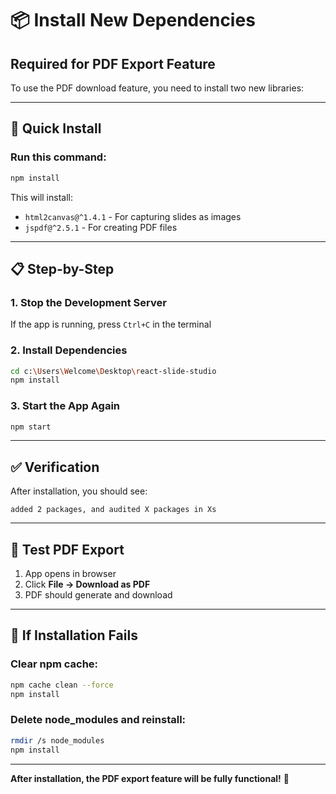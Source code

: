 # 📦 Install New Dependencies

## Required for PDF Export Feature

To use the PDF download feature, you need to install two new libraries:

---

## 🚀 Quick Install

### **Run this command:**

```bash
npm install
```

This will install:
- `html2canvas@^1.4.1` - For capturing slides as images
- `jspdf@^2.5.1` - For creating PDF files

---

## 📋 Step-by-Step

### **1. Stop the Development Server**
If the app is running, press `Ctrl+C` in the terminal

### **2. Install Dependencies**
```bash
cd c:\Users\Welcome\Desktop\react-slide-studio
npm install
```

### **3. Start the App Again**
```bash
npm start
```

---

## ✅ Verification

After installation, you should see:
```
added 2 packages, and audited X packages in Xs
```

---

## 🎯 Test PDF Export

1. App opens in browser
2. Click **File → Download as PDF**
3. PDF should generate and download

---

## 🐛 If Installation Fails

### **Clear npm cache:**
```bash
npm cache clean --force
npm install
```

### **Delete node_modules and reinstall:**
```bash
rmdir /s node_modules
npm install
```

---

**After installation, the PDF export feature will be fully functional!** 📄

